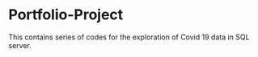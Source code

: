# Portfolio-Project
This contains series of codes for the exploration of Covid 19 data in SQL server.
